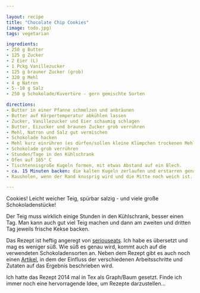 ```yaml
---

layout: recipe
title: "Chocolate Chip Cookies"
(image: todo.jpg)
tags: vegetarian

ingredients:
- 250 g Butter
- 125 g Zucker
- 2 Eier (L)
- 1 Pckg Vanillezucker
- 125 g brauner Zucker (grob)
- 320 g Mehl
- 4 g Natron
- 5--10 g Salz
- 250 g Schokolade/Kuvertüre - gern gemischte Sorten

directions:
- Butter in einer Pfanne schmelzen und anbräunen
- Butter auf Körpertemperatur abkühlen lassen
- Zucker, Vanillezucker und Eier schaumig schlagen
- Butter, Eizucker und braunen Zucker grob verrühren
- Mehl, Natron und Salz gut vermischen
- Schokolade hacken
- Mehl kurz einrühren (es dürfen/sollen kleine Klümpchen trockenen Mehls bleiben)
- Schokolade grob verrühren
- Stunden/Tage in den Kühlschrank
- Ofen auf 165° C
- Tischtennisgroße Kugeln formen, mit etwas Abstand auf ein Blech.
- ca. 15 Minuten backen: die kalten Kugeln zerlaufen und erstarren genau im richtigen Durchmesser
- Rausholen, wenn der Rand knusprig wird und die Mitte noch weich ist.

--- 
```


Cookies!
Leicht weicher Teig, spürbar salzig - und viele große Schokoladenstücke!

Der Teig muss wirklich einige Stunden in den Kühlschrank, besser einen Tag. 
Man kann auch gut viel Teig machen und dann am zweiten und dritten Tag jeweils frische Kekse backen.

Das Rezept ist heftig angeregt von [seriouseats](http://www.seriouseats.com/recipes/2013/12/the-food-lab-best-chocolate-chip-cookie-recipe.html).
Ich habe es übersetzt und mag es weniger süß.
Wie süß es genau wird, kommt auch auf die verwendeten Schokoladensorten an. 
Neben dem Rezept gibt es auch noch einen [Artikel](http://sweets.seriouseats.com/2013/12/the-food-lab-the-best-chocolate-chip-cookies.html), in dem der Einfluss der verschiedenen Arbeitsschritte und Zutaten auf das Ergebnis beschrieben wird.

Ich hatte das Rezept 2014 mal in Tex als Graph/Baum gesetzt. Finde ich immer noch eine hervorragende Idee, um Rezepte darzustellen...